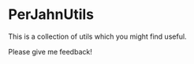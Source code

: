 PerJahnUtils
============

This is a collection of utils which you might find useful.

Please give me feedback!
